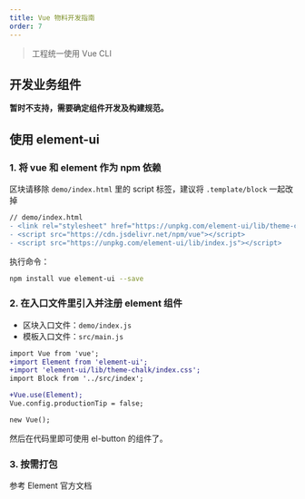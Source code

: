 ```yaml
---
title: Vue 物料开发指南
order: 7
---
```


> 工程统一使用 Vue CLI

## 开发业务组件

**暂时不支持，需要确定组件开发及构建规范。**

## 使用 element-ui

### 1. 将 vue 和 element 作为 npm 依赖

区块请移除 `demo/index.html` 里的 script 标签，建议将 `.template/block` 一起改掉

```diff
// demo/index.html
- <link rel="stylesheet" href="https://unpkg.com/element-ui/lib/theme-chalk/index.css">
- <script src="https://cdn.jsdelivr.net/npm/vue"></script>
- <script src="https://unpkg.com/element-ui/lib/index.js"></script>
```

执行命令：

```bash
npm install vue element-ui --save
```

### 2. 在入口文件里引入并注册 element 组件

- 区块入口文件：`demo/index.js`
- 模板入口文件：`src/main.js`

```diff
import Vue from 'vue';
+import Element from 'element-ui';
+import 'element-ui/lib/theme-chalk/index.css';
import Block from '../src/index';

+Vue.use(Element);
Vue.config.productionTip = false;

new Vue();
```

然后在代码里即可使用 el-button 的组件了。

### 3. 按需打包

参考 Element 官方文档
